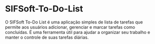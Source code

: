 # SIFSoft-To-Do-List
O SIFSoft To-Do List é uma aplicação simples de lista de tarefas que permite aos usuários adicionar, gerenciar e marcar tarefas como concluídas. É uma ferramenta útil para ajudar a organizar seu trabalho e manter o controle de suas tarefas diárias.

